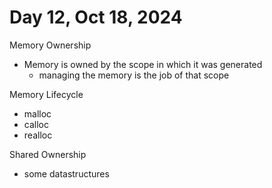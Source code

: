# Day 12, Oct 18, 2024

Memory Ownership

- Memory is owned by the scope in which it was generated
  - managing the memory is the job of that scope

Memory Lifecycle

- malloc
- calloc
- realloc

Shared Ownership

- some datastructures 